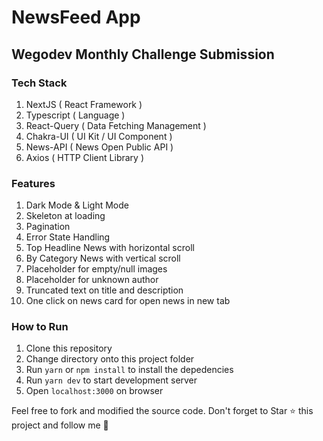 # NewsFeed App
## Wegodev Monthly Challenge Submission

### Tech Stack
1. NextJS ( React Framework )
2. Typescript ( Language ) 
3. React-Query ( Data Fetching Management )
4. Chakra-UI ( UI Kit / UI Component )
5. News-API ( News Open Public API )
6. Axios ( HTTP Client Library )

### Features
1. Dark Mode & Light Mode
2. Skeleton at loading
3. Pagination
4. Error State Handling
5. Top Headline News with horizontal scroll
6. By Category News with vertical scroll
7. Placeholder for empty/null images
8. Placeholder for unknown author
9. Truncated text on title and description
10. One click on news card for open news in new tab

### How to Run
1. Clone this repository
2. Change directory onto this project folder
3. Run `yarn` or `npm install` to install the depedencies
4. Run `yarn dev` to start development server
5. Open `localhost:3000` on browser

Feel free to fork and modified the source code.
Don't forget to Star ⭐ this project and follow me 🤙
